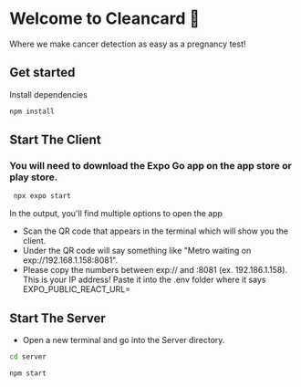 # Welcome to Cleancard 👋

Where we make cancer detection as easy as a pregnancy test!

## Get started

Install dependencies

```bash
npm install
```

## Start The Client

### You will need to download the Expo Go app on the app store or play store.

```bash
 npx expo start
```

In the output, you'll find multiple options to open the app

- Scan the QR code that appears in the terminal which will show you the client.
- Under the QR code will say something like "Metro waiting on exp://192.168.1.158:8081".
- Please copy the numbers between exp:// and :8081 (ex. 192.186.1.158). This is your IP address! Paste it into the .env folder where it says EXPO_PUBLIC_REACT_URL=

## Start The Server

- Open a new terminal and go into the Server directory.

```bash
cd server
```

```bash
npm start
```
